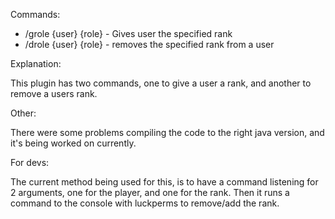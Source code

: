 Commands: 

 - /grole {user} {role} - Gives user the specified rank
- /drole {user} {role} - removes the specified rank from a user




Explanation:

This plugin has two commands, one to give a user a rank, and another to remove a users rank.




Other:

There were some problems compiling the code to the right java version, and it's being worked on currently.



For devs:

The current method being used for this, is to have a command listening for 2 arguments, one for the player,
and one for the rank. Then it runs a command to the console with luckperms to remove/add the rank.
